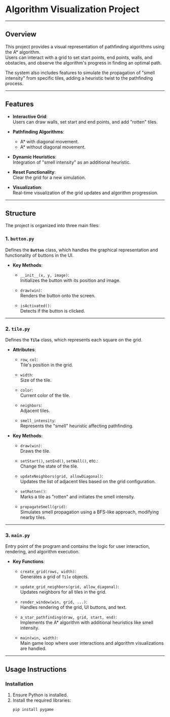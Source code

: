 # Algorithm Visualization Project

---

## Overview

This project provides a visual representation of pathfinding algorithms using the A* algorithm.  
Users can interact with a grid to set start points, end points, walls, and obstacles, and observe the algorithm's progress in finding an optimal path.  

The system also includes features to simulate the propagation of "smell intensity" from specific tiles, adding a heuristic twist to the pathfinding process.

---

## Features

- **Interactive Grid**:  
  Users can draw walls, set start and end points, and add "rotten" tiles.

- **Pathfinding Algorithms**:  
  - A* with diagonal movement.  
  - A* without diagonal movement.  

- **Dynamic Heuristics**:  
  Integration of "smell intensity" as an additional heuristic.

- **Reset Functionality**:  
  Clear the grid for a new simulation.

- **Visualization**:  
  Real-time visualization of the grid updates and algorithm progression.

---

## Structure

The project is organized into three main files:

### 1. `button.py`

Defines the **`Button`** class, which handles the graphical representation and functionality of buttons in the UI.

- **Key Methods**:
  - `__init__(x, y, image)`:  
    Initializes the button with its position and image.

  - `draw(win)`:  
    Renders the button onto the screen.

  - `isActivated()`:  
    Detects if the button is clicked.

---

### 2. `tile.py`

Defines the **`Tile`** class, which represents each square on the grid.

- **Attributes**:
  - `row`, `col`:  
    Tile's position in the grid.  

  - `width`:  
    Size of the tile.  

  - `color`:  
    Current color of the tile.  

  - `neighbors`:  
    Adjacent tiles.  

  - `smell_intensity`:  
    Represents the "smell" heuristic affecting pathfinding.  

- **Key Methods**:
  - `draw(win)`:  
    Draws the tile.

  - `setStart()`, `setEnd()`, `setWall()`, etc.:  
    Change the state of the tile.

  - `updateNeighbors(grid, allowDiagonal)`:  
    Updates the list of adjacent tiles based on the grid configuration.

  - `setRotten()`:  
    Marks a tile as "rotten" and initiates the smell intensity.

  - `propagateSmell(grid)`:  
    Simulates smell propagation using a BFS-like approach, modifying nearby tiles.

---

### 3. `main.py`

Entry point of the program and contains the logic for user interaction, rendering, and algorithm execution.

- **Key Functions**:
  - `create_grid(rows, width)`:  
    Generates a grid of `Tile` objects.

  - `update_grid_neighbors(grid, allow_diagonal)`:  
    Updates neighbors for all tiles in the grid.

  - `render_window(win, grid, ...)`:  
    Handles rendering of the grid, UI buttons, and text.

  - `a_star_pathfinding(draw, grid, start, end)`:  
    Implements the A* algorithm with additional heuristics like smell intensity.

  - `main(win, width)`:  
    Main game loop where user interactions and algorithm visualizations are handled.

---

## Usage Instructions

### Installation

1. Ensure Python is installed.  
2. Install the required libraries:  
   ```bash
   pip install pygame
